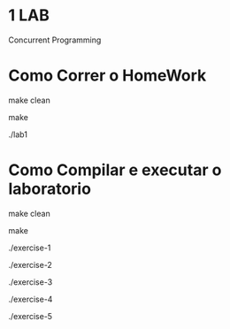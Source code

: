 # 1 LAB
Concurrent Programming

# Como Correr o HomeWork

make clean

make

./lab1

# Como Compilar e executar o laboratorio

make clean

make

./exercise-1

./exercise-2

./exercise-3

./exercise-4

./exercise-5